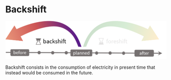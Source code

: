 
# Backshift

![Backshift](../../app/www/images/backshift/back.png)

Backshift consists in the consumption of electricity in present time that instead would be consumed in the future. 



